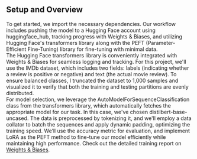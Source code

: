 ## Setup and Overview</br>
To get started, we import the necessary dependencies. Our workflow includes pushing the model to a Hugging Face account using huggingface_hub, tracking progress with Weights & Biases, and utilizing Hugging Face's transformers library along with the PEFT (Parameter-Efficient Fine-Tuning) library for fine-tuning with minimal data.</br>
The Hugging Face transformers library is conveniently integrated with Weights & Biases for seamless logging and tracking. For this project, we'll use the IMDb dataset, which includes two fields: labels (indicating whether a review is positive or negative) and text (the actual movie review). To ensure balanced classes, I truncated the dataset to 1,000 samples and visualized it to verify that both the training and testing partitions are evenly distributed.</br>
For model selection, we leverage the AutoModelForSequenceClassification class from the transformers library, which automatically fetches the appropriate model for our task. In this case, we've chosen distilbert-base-uncased. The data is preprocessed by tokenizing it, and we'll employ a data collator to batch the sequences and apply dynamic padding, optimizing the training speed. We’ll use the accuracy metric for evaluation, and implement LoRA as the PEFT method to fine-tune our model efficiently while maintaining high performance.
Check out the detailed training report on [Weights & Biases](https://api.wandb.ai/links/karthika-ncsu-intelliswift-software/umdkk794).
